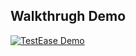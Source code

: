 ## Walkthrugh Demo

[![TestEase Demo](http://img.youtube.com/vi/w7md2cRCoKw/0.jpg)](http://www.youtube.com/watch?v=w7md2cRCoKw "TeasEase Demo")
